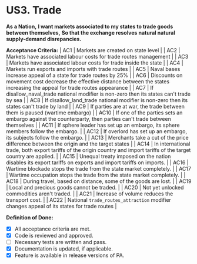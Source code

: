 # US3. Trade

**As a Nation,**
**I want markets associated to my states to trade goods between themselves,**
**So that the exchange resolves natural natural supply-demand disrepancies.**

**Acceptance Criteria:**
| AC1 | Markets are created on state level |
| AC2 | Markets have associated labour costs for trade routes management |
| AC3 | Markets have associated labour costs for trade inside the state |
| AC4 | Markets run exports and imports with trade routes |
| AC5 | Naval bases increase appeal of a state for trade routes by 25% |
| AC6 | Discounts on movement cost decrease the effective distance between the states increasing the appeal for trade routes appearance |
| AC7 | If disallow_naval_trade national modifier is non-zero then its states can't trade by sea |
| AC8 | If disallow_land_trade national modifier is non-zero then its states can't trade by land |
| AC9 | If parties are at war, the trade between them is paused (wartime embargo) |
| AC10 | If one of the parties sets an embargo against the counterparty, then parties can't trade between themselves |
| AC11 | If sphere leader has set up an embargo, its sphere members follow the embargo. |
| AC12 | If overlord has set up an embargo, its subjects follow the embargo. |
| AC13 | Merchants take a cut of the price difference between the origin and the target states |
| AC14 | In international trade, both export tariffs of the origin country and import tariffs of the target country are applied. |
| AC15 | Unequal treaty imposed on the nation disables its export tariffs on exports and import tariffs on imports. |
| AC16 | Wartime blockade stops the trade from the state market completely. |
| AC17 | Wartime occupation stops the trade from the state market completely. |
| AC18 | During travel, based on distance, some of the goods are lost. |
| AC19 | Local and precious goods cannot be traded. |
| AC20 | Not yet unlocked commodities aren't traded. |
| AC21 | Increase of volume reduces the transport cost. |
| AC22 | National `trade_routes_attraction` modifier changes appeal of its states for trade routes |

**Definition of Done:**
- [X] All acceptance criteria are met.
- [X] Code is reviewed and approved.
- [ ] Necessary tests are written and pass.
- [X] Documentation is updated, if applicable.
- [x] Feature is available in release versions of PA.
